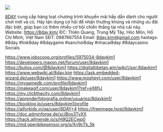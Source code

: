 
![](https://g0v.hackmd.io/_uploads/SyNB74d_yx.jpg)


<a href="https://8day.kim/">8DAY</a> cung cấp hàng loạt chương trình khuyến mãi hấp dẫn dành cho người chơi mới và cũ. Hãy tận dụng cơ hội để nhận thưởng khủng và những ưu đãi đặc biệt, giúp bạn có thêm nhiều cơ hội chiến thắng tại nhà cái này. 
Website: <a href="https://8day.kim/">https://8day.kim/</a>
ĐC:        Thiên Quang, Trung Mỹ Tây, Hóc Môn, Hồ Chí Minh, Việt Nam
SĐT:      0987667554
Email:    8day.kim@gmail.com
hastags: #8day   #link8day  #8daygame  #sanchoi8day  #nhacai8day  #8daycasino
Socials


https://www.jobscoop.org/profiles/5975034-8daykim1
https://developers.maxon.net/forum/user/8daykim1
https://bulios.com/@8daykim1
https://digitaltibetan.win/wiki/User:8daykim1
https://www.webwiki.at/8day.kim
https://ask.embedded-wizard.de/user/8daykim1
https://www.moshpyt.com/user/8daykim1
https://mygamedb.com/profile/8daykim1
https://makeagif.com/user/8daykim1?ref=eX6fjJ
https://my.clickthecity.com/8daykim1
https://aprenderfotografia.online/usuarios/8daykim1/
https://booklog.jp/users/8daykim1/profile
https://aiforkids.in/qa/user/8DAY+4
https://freeimage.host/8daykim1
https://doc.adminforge.de/s/JBos3TvXX
https://hack.allmende.io/s/H9Q2ECwp0
https://md.openbikesensor.org/s/Xn9cTk_5k